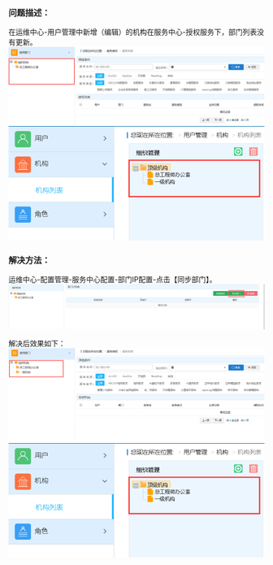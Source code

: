 ### 问题描述： ###

在运维中心-用户管理中新增（编辑）的机构在服务中心-授权服务下，部门列表没有更新。  
![](picture/p1.png) 
![](picture/p2.png)  
### 解决方法： ###
运维中心-配置管理-服务中心配置-部门IP配置-点击【同步部门】。  
![](picture/p3.png)   
 
解决后效果如下：  
 ![](picture/p4.png)    
 ![](picture/p5.png)   

